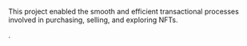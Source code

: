 This project enabled the smooth and efficient transactional processes involved in purchasing, selling, and exploring NFTs.             
      
     
.  
    
